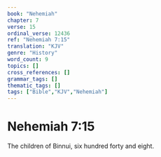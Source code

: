 ```yaml
---
book: "Nehemiah"
chapter: 7
verse: 15
ordinal_verse: 12436
ref: "Nehemiah 7:15"
translation: "KJV"
genre: "History"
word_count: 9
topics: []
cross_references: []
grammar_tags: []
thematic_tags: []
tags: ["Bible","KJV","Nehemiah"]
---
```


# Nehemiah 7:15

The children of Binnui, six hundred forty and eight.
